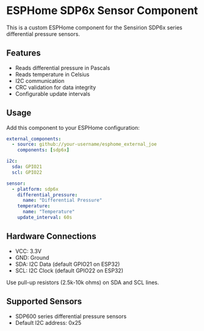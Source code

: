 # ESPHome SDP6x Sensor Component

This is a custom ESPHome component for the Sensirion SDP6x series differential pressure sensors.

## Features

- Reads differential pressure in Pascals
- Reads temperature in Celsius  
- I2C communication
- CRC validation for data integrity
- Configurable update intervals

## Usage

Add this component to your ESPHome configuration:

```yaml
external_components:
  - source: github://your-username/esphome_external_joe
    components: [sdp6x]

i2c:
  sda: GPIO21
  scl: GPIO22

sensor:
  - platform: sdp6x
    differential_pressure:
      name: "Differential Pressure"
    temperature:
      name: "Temperature"
    update_interval: 60s
```

## Hardware Connections

- VCC: 3.3V
- GND: Ground
- SDA: I2C Data (default GPIO21 on ESP32)
- SCL: I2C Clock (default GPIO22 on ESP32)

Use pull-up resistors (2.5k-10k ohms) on SDA and SCL lines.

## Supported Sensors

- SDP600 series differential pressure sensors
- Default I2C address: 0x25